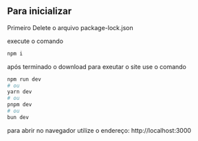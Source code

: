 ## Para inicializar

Primeiro Delete o arquivo package-lock.json

execute o comando

```bash
npm i
```

após terminado o download para exeutar o site use o comando

```bash
npm run dev
# ou
yarn dev
# ou
pnpm dev
# ou
bun dev
```

para abrir no navegador utilize o endereço:
http://localhost:3000